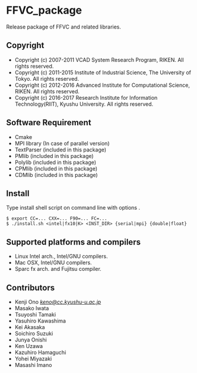 # FFVC_package

Release package of FFVC and related libraries.



## Copyright
- Copyright (c) 2007-2011 VCAD System Research Program, RIKEN.  All rights reserved.
- Copyright (c) 2011-2015 Institute of Industrial Science, The University of Tokyo.  All rights reserved.
- Copyright (c) 2012-2016 Advanced Institute for Computational Science, RIKEN.  All rights reserved.
- Copyright (c) 2016-2017 Research Institute for Information Technology(RIIT), Kyushu University.  All rights reserved.


## Software Requirement

- Cmake
- MPI library (In case of parallel version)
- TextParser (included in this package)
- PMlib (included in this package)
- Polylib (included in this package)
- CPMlib (included in this package)
- CDMlib (included in this package)


## Install
Type install shell script on command line with options .

~~~
$ export CC=... CXX=... F90=... FC=...
$ ./install.sh <intel|fx10|K> <INST_DIR> {serial|mpi} {double|float}
~~~


## Supported platforms and compilers

* Linux Intel arch., Intel/GNU compilers.
* Mac OSX, Intel/GNU compilers.
* Sparc fx arch. and Fujitsu compiler.



## Contributors

- Kenji Ono *keno@cc.kyushu-u.ac.jp*
- Masako Iwata
- Tsuyoshi Tamaki
- Yasuhiro Kawashima
- Kei Akasaka
- Soichiro Suzuki
- Junya Onishi
- Ken Uzawa
- Kazuhiro Hamaguchi
- Yohei Miyazaki
- Masashi Imano

